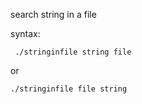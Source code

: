 <p>search string in a file</p>
<p>syntax:</p>
<p><code> ./stringinfile string file </code></p>
<p>or </p>
<p><code>./stringinfile file string<code> </p>
